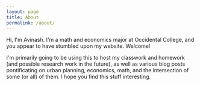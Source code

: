 ```yaml
---
layout: page
title: About
permalink: /about/
---
```


Hi, I'm Avinash. I'm a math and economics major at Occidental College, and you appear to have stumbled upon my website. Welcome!

I'm primarily going to be using this to host my classwork and homework (and possible research work in the future), as well as various blog posts pontificating on urban planning, economics, math, and the intersection of some (or all) of them. I hope you find this stuff interesting.
